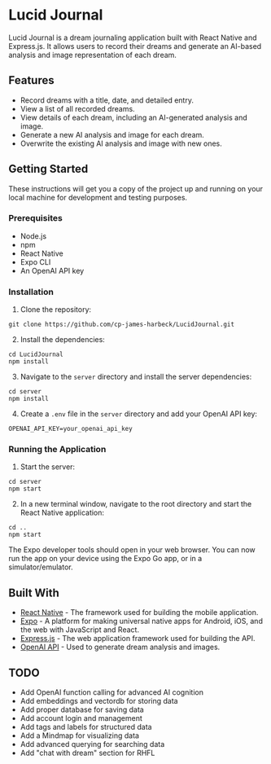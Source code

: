 # Lucid Journal

Lucid Journal is a dream journaling application built with React Native and Express.js. It allows users to record their dreams and generate an AI-based analysis and image representation of each dream.

## Features

- Record dreams with a title, date, and detailed entry.
- View a list of all recorded dreams.
- View details of each dream, including an AI-generated analysis and image.
- Generate a new AI analysis and image for each dream.
- Overwrite the existing AI analysis and image with new ones.

## Getting Started

These instructions will get you a copy of the project up and running on your local machine for development and testing purposes.

### Prerequisites

- Node.js
- npm
- React Native
- Expo CLI
- An OpenAI API key

### Installation

1. Clone the repository:

```
git clone https://github.com/cp-james-harbeck/LucidJournal.git
```

2. Install the dependencies:

```
cd LucidJournal
npm install
```

3. Navigate to the `server` directory and install the server dependencies:

```
cd server
npm install
```

4. Create a `.env` file in the `server` directory and add your OpenAI API key:

```
OPENAI_API_KEY=your_openai_api_key
```

### Running the Application

1. Start the server:

```
cd server
npm start
```

2. In a new terminal window, navigate to the root directory and start the React Native application:

```
cd ..
npm start
```

The Expo developer tools should open in your web browser. You can now run the app on your device using the Expo Go app, or in a simulator/emulator.

## Built With

- [React Native](https://reactnative.dev/) - The framework used for building the mobile application.
- [Expo](https://expo.dev/) - A platform for making universal native apps for Android, iOS, and the web with JavaScript and React.
- [Express.js](https://expressjs.com/) - The web application framework used for building the API.
- [OpenAI API](https://openai.com/) - Used to generate dream analysis and images.

## TODO

- Add OpenAI function calling for advanced AI cognition 
- Add embeddings and vectordb for storing data
- Add proper database for saving data
- Add account login and management
- Add tags and labels for structured data
- Add a Mindmap for visualizing data
- Add advanced querying for searching data
- Add "chat with dream" section for RHFL